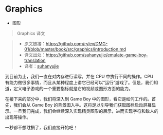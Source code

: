 # Graphics
* 图形
>Graphics 译文

>* 原文链接：https://github.com/rylev/DMG-01/blob/master/book/src/graphics/introduction.md
>* 译文出处：https://github.com/suhanyujie/emulate-game-boy-translation
>* 译者：[suhanyujie](https://github.com/suhanyujie)

到目前为止，我们一直在对内存进行读写，并在 CPU 中执行不同的操作。CPU 有能力做很多事情，而且从某种程度上讲它已经可以“运行”游戏了。但是，我们知道，定义电子游戏的一个重要指标就是它的视频或图形方面的能力。

在接下来的部分中，我们将深入到 Game Boy 中的图形，看它是如何工作的。首先，我们会从 Game Boy 的背景图入手。这将足以引导我们获取图标启动屏幕显示。一旦我们完成，我们会继续深入实现精灵图形的展示，进而实现字符和敌人的出现等操作。

一秒都不想耽搁了，我们直接开始吧！
